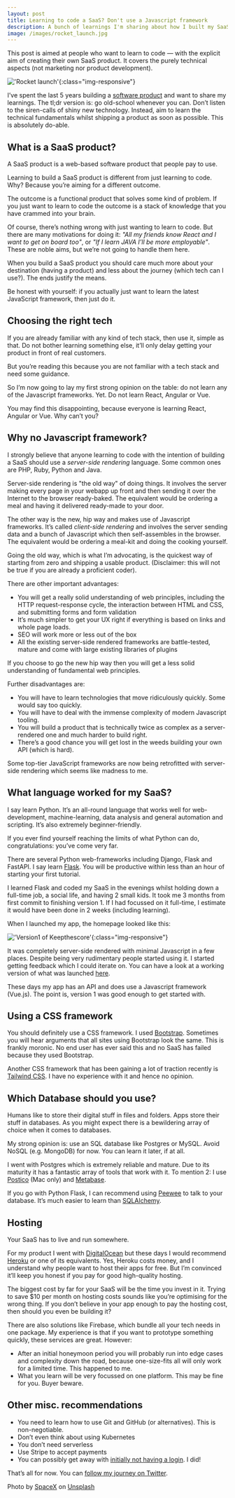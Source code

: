 ```yaml
---
layout: post
title: Learning to code a SaaS? Don't use a Javascript framework 
description: A bunch of learnings I'm sharing about how I built my SaaS product
image: /images/rocket_launch.jpg
---
```


This post is aimed at people who want to learn to code &mdash; with the explicit aim of creating their own SaaS product. It covers the purely technical aspects (not marketing nor product development).

!['Rocket launch'](/images/rocket_launch.jpg){:class="img-responsive"}

I’ve spent the last 5 years building a [software product](https://keepthescore.co/) and want to share my learnings. The tl;dr version is: go old-school whenever you can. Don’t listen to the siren-calls of shiny new technology. Instead, aim to learn the technical fundamentals whilst shipping a product as soon as possible. This is absolutely do-able.

## What is a SaaS product?

A SaaS product is a web-based software product that people pay to use. 

Learning to build a SaaS product is different from just learning to code. Why? Because you’re aiming for a different outcome.

The outcome is a functional product that solves some kind of problem. If you just want to learn to code the outcome is a stack of knowledge that you have crammed into your brain.

Of course, there’s nothing wrong with just wanting to learn to code. But there are many motivations for doing it: _"All my friends know React and I want to get on board too"_, or _"If I learn JAVA I’ll be more employable"_. These are noble aims, but we’re not going to handle them here.

When you build a SaaS product you should care much more about your destination (having a product) and less about the journey (which tech can I use?). The ends justify the means. 

Be honest with yourself: if you actually just want to learn the latest JavaScript framework, then just do it.

## Choosing the right tech

If you are already familiar with any kind of tech stack, then use it, simple as that. Do not bother learning something else, it’ll only delay getting your product in front of real customers. 

But you’re reading this because you are not familiar with a tech stack and need some guidance. 

So I’m now going to lay my first strong opinion on the table: do not learn any of the Javascript frameworks. Yet. Do not learn React, Angular or Vue. 

You may find this disappointing, because everyone is learning React, Angular or Vue. Why can’t you?

## Why no Javascript framework?

I strongly believe that anyone learning to code with the intention of building a SaaS should use a _server-side rendering_ language. Some common ones are PHP, Ruby, Python and Java.

Server-side rendering is "the old way" of doing things. It  involves the server making every page in your webapp up front and then sending it over the Internet to the browser ready-baked. The equivalent would be ordering a meal and having it delivered ready-made to your door.

The other way is the new, hip way and makes use of Javascript frameworks. It’s called _client-side rendering_ and involves the server sending data and a bunch of Javascript which then self-assembles in the browser. The equivalent would be ordering a meal-kit and doing the cooking yourself.

Going the old way, which is what I’m advocating, is the quickest way of starting from zero and shipping a usable product. (Disclaimer: this will not be true if you are already a proficient coder). 

There are other important advantages:

* You will get a really solid understanding of web principles, including the HTTP request-response cycle, the interaction between HTML and CSS, and submitting forms and form validation
* It’s much simpler to get your UX right if everything is based on links and whole page loads.
* SEO will work more or less out of the box
* All the existing server-side rendered frameworks are battle-tested, mature and come with large existing libraries of plugins

If you choose to go the new hip way then you will get a less solid understanding of fundamental web principles. 

Further disadvantages are:
* You will have to learn technologies that move ridiculously quickly. Some would say too quickly.
* You will have to deal with the immense complexity of modern Javascript tooling.
* You will build a product that is technically twice as complex as a server-rendered one and much harder to build right.
* There’s a good chance you will get lost in the weeds building your own API (which is hard).

Some top-tier JavaScript frameworks are now being retrofitted with server-side rendering which seems like madness to me.

## What language worked for my SaaS?

I say learn Python. It’s an all-round language that works well for web-development, machine-learning, data analysis and general automation and scripting. It’s also extremely beginner-friendly.

If you ever find yourself reaching the limits of what Python can do, congratulations: you’ve come very far.

There are several Python web-frameworks including Django, Flask and FastAPI. I say learn [Flask](https://www.fullstackpython.com/flask.html). You will be productive within less than an hour of starting your first tutorial.

I learned Flask and coded my SaaS in the evenings whilst holding down a full-time job, a social life, and having 2 small kids. It took me 3 months from first commit to finishing version 1. If I had focussed on it full-time, I estimate it would have been done in 2 weeks (including learning).

When I launched my app, the homepage looked like this:

!['Version1 of Keepthescore'](/images/version1.png){:class="img-responsive"}

It was completely server-side rendered with minimal Javascript in a few places. Despite being very rudimentary people started using it. I started getting feedback which I could iterate on. You can have a look at a working version of what was launched [here](https://v1.keepthescore.co). 

These days my app has an API and does use a Javascript framework (Vue.js). The point is, version 1 was good enough to get started with.

## Using a CSS framework
You should definitely use a CSS framework. I used [Bootstrap](https://getbootstrap.com). Sometimes you will hear arguments that all sites using Bootstrap look the same. This is frankly moronic. No end user has ever said this and no SaaS has failed because they used Bootstrap.

Another CSS framework that has been gaining a lot of traction recently is [Tailwind CSS](https://tailwindcss.com). I have no experience with it and hence no opinion.


## Which Database should you use?


Humans like to store their digital stuff in files and folders. Apps store their stuff in databases. As you might expect there is a bewildering array of choice when it comes to databases.

My strong opinion is: use an SQL database like Postgres or MySQL. Avoid NoSQL (e.g. MongoDB)  for now. You can learn it later, if at all. 

I went with Postgres which is extremely reliable and mature. Due to its maturity it has a fantastic array of tools that work with it. To mention 2: I use [Postico](https://eggerapps.at/postico/) (Mac only) and [Metabase](https://www.metabase.com).

If you go with Python Flask, I can recommend using [Peewee](https://www.fullstackpython.com/peewee.html) to talk to your database. It’s much easier to learn than [SQLAlchemy](https://www.sqlalchemy.org).


## Hosting
Your SaaS has to live and run somewhere.

For my product I went with [DigitalOcean](https://www.digitalocean.com) but these days I would recommend [Heroku](https://www.heroku.com) or one of its equivalents. Yes, Heroku costs money, and I understand why people want to host their apps for free. But I’m convinced it’ll keep you honest if you pay for good high-quality hosting.

The biggest cost by far for your SaaS will be the time you invest in it. Trying to save $10 per month on hosting costs sounds like you’re optimising for the wrong thing. If you don’t believe in your app enough to pay the hosting cost, then should you even be building it? 

There are also solutions like Firebase, which bundle all your tech needs in one package. My experience is that if you want to prototype something quickly, these services are great. However:

* After an initial honeymoon period you will probably run into edge cases and complexity down the road, because one-size-fits all will only work for a limited time. This happened to me.
* What you learn will be very focussed on one platform. This may be fine for you. Buyer beware.
 
## Other misc. recommendations
* You need to learn how to use Git and GitHub (or alternatives). This is non-negotiable.
* Don’t even think about using Kubernetes 
* You don’t need serverless 
* Use Stripe to accept payments
* You can possibly get away with [initially not having a login](https://casparwre.de/blog/launching-a-product-without-a-login/). I did!


That’s all for now. You can [follow my journey on Twitter](https://twitter.com/wrede).

Photo by <a href="https://unsplash.com/@spacex?utm_source=unsplash&utm_medium=referral&utm_content=creditCopyText">SpaceX</a> on <a href="https://unsplash.com/s/photos/rocket?utm_source=unsplash&utm_medium=referral&utm_content=creditCopyText">Unsplash</a>
  




